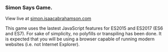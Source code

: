 ### Simon Says Game.
View live at [simon.isaacabrahamson.com](http://simon.isaacabrahamson.com)

This game uses the lastest JavaScript features for ES2015 and ES2017 (ES6 and ES7). For sake of simplicity, no polyfills or transpiling has been done. It is expected that you will be using a browser capable of running modern websites (i.e. not Internet Explorer).
